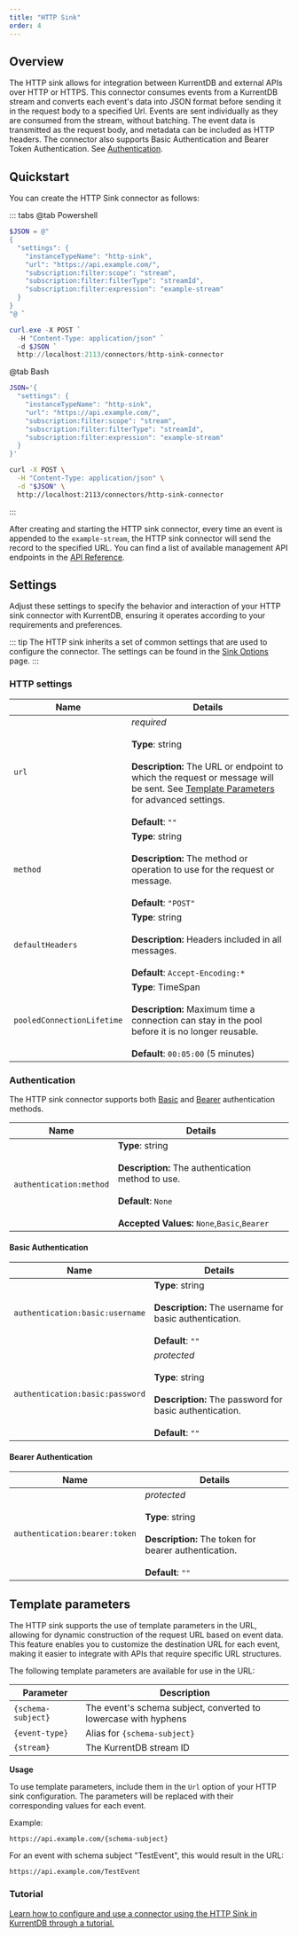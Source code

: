 ```yaml
---
title: "HTTP Sink"
order: 4
---
```


## Overview

The HTTP sink allows for integration between KurrentDB and external
APIs over HTTP or HTTPS. This connector consumes events from a KurrentDB
stream and converts each event's data into JSON format before sending it in the
request body to a specified Url. Events are sent individually as they are
consumed from the stream, without batching. The event data is transmitted as the
request body, and metadata can be included as HTTP headers. The connector also
supports Basic Authentication and Bearer Token Authentication. See [Authentication](#authentication).

## Quickstart

You can create the HTTP Sink connector as follows:

::: tabs
@tab Powershell

```powershell
$JSON = @"
{
  "settings": {
    "instanceTypeName": "http-sink",
    "url": "https://api.example.com/",
    "subscription:filter:scope": "stream",
    "subscription:filter:filterType": "streamId",
    "subscription:filter:expression": "example-stream"
  }
}
"@ `

curl.exe -X POST `
  -H "Content-Type: application/json" `
  -d $JSON `
  http://localhost:2113/connectors/http-sink-connector
```

@tab Bash

```bash
JSON='{
  "settings": {
    "instanceTypeName": "http-sink",
    "url": "https://api.example.com/",
    "subscription:filter:scope": "stream",
    "subscription:filter:filterType": "streamId",
    "subscription:filter:expression": "example-stream"
  }
}'

curl -X POST \
  -H "Content-Type: application/json" \
  -d "$JSON" \
  http://localhost:2113/connectors/http-sink-connector
```
:::

After creating and starting the HTTP sink connector, every time an event is
appended to the `example-stream`, the HTTP sink connector will send the record
to the specified URL. You can find a list of available management API endpoints
in the [API Reference](../manage.md).

## Settings

Adjust these settings to specify the behavior and interaction of your HTTP sink connector with KurrentDB, ensuring it operates according to your requirements and preferences.

::: tip
The HTTP sink inherits a set of common settings that are used to configure the connector. The settings can be found in
the [Sink Options](../settings.md#sink-options) page.
:::

### HTTP settings

| Name                       | Details                                                                                                                                                                                                                           |
| -------------------------- | --------------------------------------------------------------------------------------------------------------------------------------------------------------------------------------------------------------------------------- |
| `url`                      | _required_<br><br> **Type**: string<br><br>**Description:** The URL or endpoint to which the request or message will be sent. See [Template Parameters](http#template-parameters) for advanced settings.<br><br>**Default**: `""` |
| `method`                   | **Type**: string<br><br>**Description:** The method or operation to use for the request or message.<br><br>**Default**: `"POST"`                                                                                                  |
| `defaultHeaders`           | **Type**: string<br><br>**Description:** Headers included in all messages.<br><br>**Default**: `Accept-Encoding:*`                                                                                                                |
| `pooledConnectionLifetime` | **Type**: TimeSpan<br><br>**Description:** Maximum time a connection can stay in the pool before it is no longer reusable.<br><br>**Default**: `00:05:00` (5 minutes)                                                             |

### Authentication

The HTTP sink connector supports both [Basic](https://datatracker.ietf.org/doc/html/rfc7617) and [Bearer](https://datatracker.ietf.org/doc/html/rfc6750) authentication methods.

| Name                    | Details                                                                                                                                                   |
| ----------------------- | --------------------------------------------------------------------------------------------------------------------------------------------------------- |
| `authentication:method` | **Type**: string<br><br>**Description:** The authentication method to use.<br><br>**Default**: `None`<br><br>**Accepted Values:** `None`,`Basic`,`Bearer` |

#### Basic Authentication

| Name                            | Details                                                                                                  |
| ------------------------------- | -------------------------------------------------------------------------------------------------------- |
| `authentication:basic:username` | **Type**: string<br><br>**Description:** The username for basic authentication.<br><br>**Default**: `""` |
| `authentication:basic:password` | _protected_<br><br>**Type**: string<br><br>**Description:** The password for basic authentication.<br><br>**Default**: `""` |

#### Bearer Authentication

| Name                          | Details                                                                                                |
| ----------------------------- | ------------------------------------------------------------------------------------------------------ |
| `authentication:bearer:token` | _protected_<br><br>**Type**: string<br><br>**Description:** The token for bearer authentication.<br><br>**Default**: `""` |

## Template parameters

The HTTP sink supports the use of template parameters in the URL,
allowing for dynamic construction of the request URL based on event data. This
feature enables you to customize the destination URL for each event, making it
easier to integrate with APIs that require specific URL structures.

The following template parameters are available for use in the URL:

| Parameter          | Description                                                     |
| ------------------ | --------------------------------------------------------------- |
| `{schema-subject}` | The event's schema subject, converted to lowercase with hyphens |
| `{event-type}`     | Alias for `{schema-subject}`                                    |
| `{stream}`         | The KurrentDB stream ID                                         |

**Usage**

To use template parameters, include them in the `Url` option of your HTTP sink configuration. The parameters will be
replaced with their corresponding values for each event.

Example:

```
https://api.example.com/{schema-subject}
```

For an event with schema subject "TestEvent", this would result in the URL:

```
https://api.example.com/TestEvent
```

### Tutorial

[Learn how to configure and use a connector using the HTTP Sink in KurrentDB through a tutorial.](/tutorials/http.md)
